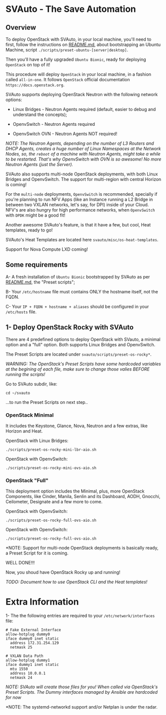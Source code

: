﻿
# SVAuto - The Save Automation

## Overview

To deploy OpenStack with SVAuto, in your local machine, you'll need to first, follow the instructions on [README.md](README.md), about bootstrapping an Ubuntu Machine, script `./scripts/preset-ubuntu-[server|desktop]`.

Then you'll have a fully upgraded `Ubuntu Bionic`, ready for deploying `OpenStack` on top of it!

This procedure will deploy `OpenStack` in your local machine, in a fashion called `all-in-one`. It follows `OpenStack` official documentation `https://docs.openstack.org`.

SVAuto supports deploying OpenStack Neutron with the following network options:

- Linux Bridges - Neutron Agents required (default, easier to debug and understand the concepts);

- OpenvSwitch - Neutron Agents required

- OpenvSwitch OVN - Neutron Agents NOT required!

*NOTE: The Neutron Agents, depending on the number of L3 Routers and DHCP Agents, creates a huge number of Linux Namespaces at the Network Nodes, so, the `reboot` of a machine with Neutron Agents, might take a while to be restarted. That's why OpenvSwitch with OVN is so awesome! No more Neutron Agents (just the Server).*

SVAuto also supports multi-node OpenStack deployments, with both Linux Bridges and OpenvSwitch. The support for multi-region with central Horizon is coming!

For the `multi-node` deployments, `OpenvSwitch` is recommended, specially if you're planning to run NFV Apps (like an Instance running a L2 Bridge in between two VXLAN networks, let's say, for DPI) inside of your Cloud. NFV's are also hungry for high performance networks, when `OpenvSwitch` with `DPDK` might be a good fit!

Another awesome SVAuto's feature, is that it have a few, but cool, Heat templates, ready to go!

SVAuto's Heat Templates are located here `svauto/misc/os-heat-templates`.

Support for Nova Compute LXD coming!

## Some requirements

A- A fresh installation of `Ubuntu Bionic` bootstrapped by SVAuto as per [README.md](README.md), the "Preset scripts";

B- Your `/etc/hostname` file must contains ONLY the hostname itself, not the FQDN.

C- Your `IP + FQDN + hostname + aliases` should be configured in your `/etc/hosts` file.

## 1- Deploy OpenStack Rocky with SVAuto

There are 4 predefined options to deploy OpenStack with SVauto, a minimal option and a "full" option. Both supports Linux Bridges and OpenvSwitch.

The Preset Scripts are located under `svauto/scripts/preset-os-rocky*`. 

*WARNING: The OpenStack's Preset Scripts have some hardcoded variables at the begining of each file, make sure to change those valies BEFORE running the scripts!*

Go to SVAuto subdir, like:

    cd ~/svauto

...to run the Preset Scripts on next step..

### OpenStack Minimal

It includes the Keystone, Glance, Nova, Neutron and a few extras, like Horizon and Heat.

OpenStack with Linux Bridges:

    ./scripts/preset-os-rocky-mini-lbr-aio.sh

OpenStack with OpenvSwitch:

    ./scripts/preset-os-rocky-mini-ovs-aio.sh

### OpenStack "Full"

This deployment option includes the Minimal, plus, more OpenStack Components, like Cinder, Manila, Senlin and its Dashboard, AODH, Gnocchi, Ceilometer, Designate and a few more to come.

OpenStack with OpenvSwitch:

    ./scripts/preset-os-rocky-full-ovs-aio.sh

OpenStack with OpenvSwitch:

    ./scripts/preset-os-rocky-full-ovs-aio.sh

*NOTE: Support for multi-node OpenStack deployments is basically ready, a Preset Script for it is coming.

WELL DONE!!!

Now, you shoud have OpenStack Rocky up and running!

*TODO: Document how to use OpenStack CLI and the Heat templates!*

# Extra Information

1- The the following entries are required to your `/etc/network/interfaces` file:

    # Fake External Interface
    allow-hotplug dummy0
    iface dummy0 inet static
      address 172.31.254.129
      netmask 25

    # VXLAN Data Path
    allow-hotplug dummy1
    iface dummy1 inet static
      mtu 1550
      address 10.0.0.1
      netmask 24

*NOTE: SVAuto will create those files for you! When called via OpenStack's Preset Scripts. The Dummy interfaces managed by Ansible are hardcoded for now*

*NOTE: The systemd-networkd support and/or Netplan is under the radar.
